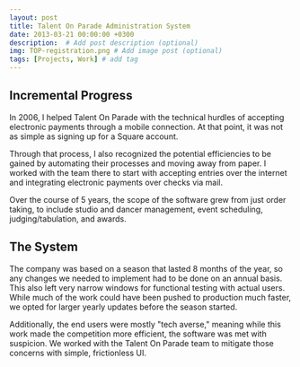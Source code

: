 ```yaml
---
layout: post
title: Talent On Parade Administration System
date: 2013-03-21 00:00:00 +0300
description:  # Add post description (optional)
img: TOP-registration.png # Add image post (optional)
tags: [Projects, Work] # add tag
---
```


## Incremental Progress
In 2006, I helped Talent On Parade with the technical hurdles of accepting electronic payments through a mobile connection. At that point, it was not as simple as signing up for a Square account.

Through that process, I also recognized the potential efficiencies to be gained by automating their processes and moving away from paper. I worked with the team there to start with accepting entries over the internet and integrating electronic payments over checks via mail.

Over the course of 5 years, the scope of the software grew from just order taking, to include studio and dancer management, event scheduling, judging/tabulation, and awards.

## The System

The company was based on a season that lasted 8 months of the year, so any changes we needed to implement had to be done on an annual basis. This also left very narrow windows for functional testing with actual users. While much of the work could have been pushed to production much faster, we opted for larger yearly updates before the season started.

Additionally, the end users were mostly "tech averse," meaning while this work made the competition more efficient, the software was met with suspicion. We worked with the Talent On Parade team to mitigate those concerns with simple, frictionless UI.
